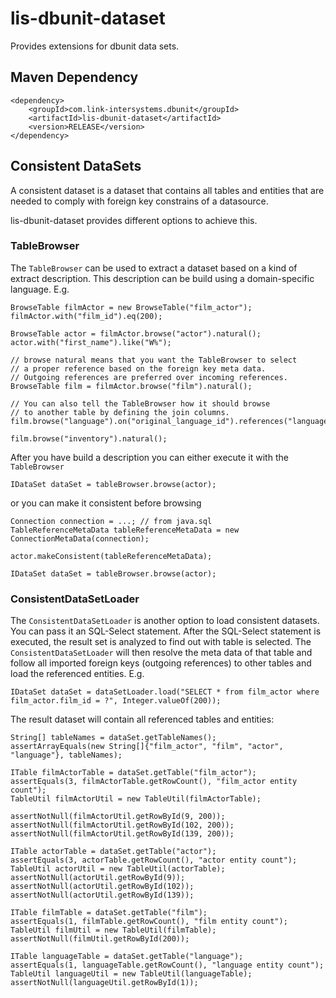 # lis-dbunit-dataset

Provides extensions for dbunit data sets.

## Maven Dependency

    <dependency>
        <groupId>com.link-intersystems.dbunit</groupId>
        <artifactId>lis-dbunit-dataset</artifactId>
        <version>RELEASE</version>
    </dependency>

## Consistent DataSets

A consistent dataset is a dataset that contains all tables and entities that are needed 
to comply with foreign key constrains of a datasource.

lis-dbunit-dataset provides different options to achieve this.

### TableBrowser

The `TableBrowser` can be used to extract a dataset based on a kind of extract description.
This description can be build using a domain-specific language. E.g.

    BrowseTable filmActor = new BrowseTable("film_actor");
    filmActor.with("film_id").eq(200);
        
    BrowseTable actor = filmActor.browse("actor").natural();
    actor.with("first_name").like("W%");

    // browse natural means that you want the TableBrowser to select
    // a proper reference based on the foreign key meta data.
    // Outgoing references are preferred over incoming references.
    BrowseTable film = filmActor.browse("film").natural();

    // You can also tell the TableBrowser how it should browse
    // to another table by defining the join columns.
    film.browse("language").on("original_language_id").references("language_id");

    film.browse("inventory").natural();
    
After you have build a description you can either execute it with the `TableBrowser`

    IDataSet dataSet = tableBrowser.browse(actor);

or you can make it consistent before browsing
   
    Connection connection = ...; // from java.sql
    TableReferenceMetaData tableReferenceMetaData = new ConnectionMetaData(connection);

    actor.makeConsistent(tableReferenceMetaData);

    IDataSet dataSet = tableBrowser.browse(actor);


### ConsistentDataSetLoader

The `ConsistentDataSetLoader` is another option to load consistent datasets. You can
pass it an SQL-Select statement. After the SQL-Select statement is executed, the
result set is analyzed to find out with table is selected. The `ConsistentDataSetLoader`
will then resolve the meta data of that table and follow all imported foreign keys (outgoing references)
to other tables and load the referenced entities. E.g.

    IDataSet dataSet = dataSetLoader.load("SELECT * from film_actor where film_actor.film_id = ?", Integer.valueOf(200));

The result dataset will contain all referenced tables and entities:

    String[] tableNames = dataSet.getTableNames();
    assertArrayEquals(new String[]{"film_actor", "film", "actor", "language"}, tableNames);

    ITable filmActorTable = dataSet.getTable("film_actor");
    assertEquals(3, filmActorTable.getRowCount(), "film_actor entity count");
    TableUtil filmActorUtil = new TableUtil(filmActorTable);
    
    assertNotNull(filmActorUtil.getRowById(9, 200));
    assertNotNull(filmActorUtil.getRowById(102, 200));
    assertNotNull(filmActorUtil.getRowById(139, 200));
    
    ITable actorTable = dataSet.getTable("actor");
    assertEquals(3, actorTable.getRowCount(), "actor entity count");
    TableUtil actorUtil = new TableUtil(actorTable);
    assertNotNull(actorUtil.getRowById(9));
    assertNotNull(actorUtil.getRowById(102));
    assertNotNull(actorUtil.getRowById(139));
    
    ITable filmTable = dataSet.getTable("film");
    assertEquals(1, filmTable.getRowCount(), "film entity count");
    TableUtil filmUtil = new TableUtil(filmTable);
    assertNotNull(filmUtil.getRowById(200));
    
    ITable languageTable = dataSet.getTable("language");
    assertEquals(1, languageTable.getRowCount(), "language entity count");
    TableUtil languageUtil = new TableUtil(languageTable);
    assertNotNull(languageUtil.getRowById(1));
